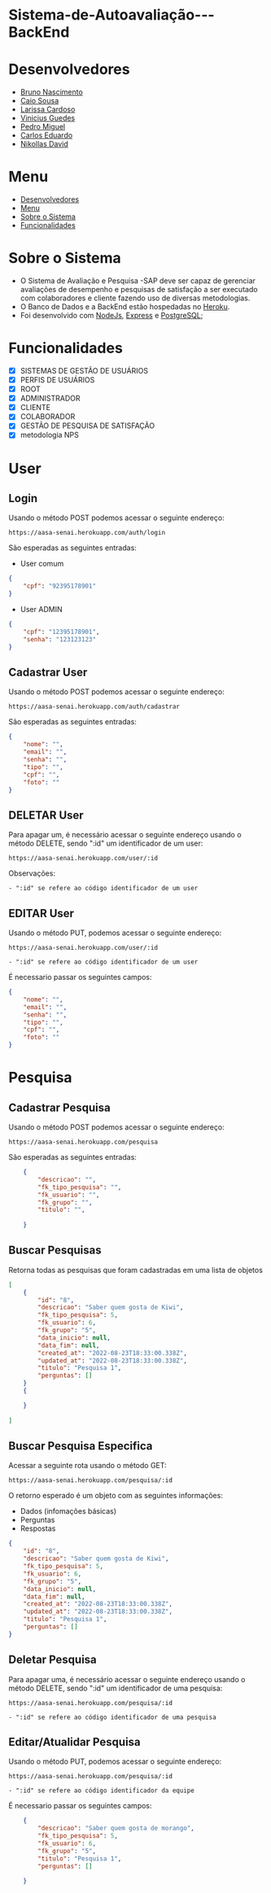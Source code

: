 # Sistema-de-Autoavaliação---BackEnd


# Desenvolvedores
<ul>
  <li><a href="https://github.com/Brun0Nasc">Bruno Nascimento</a></li>
  <li><a href="https://github.com/caiosousaf">Caio Sousa</a></li>
  <li><a href="https://github.com/larissacard">Larissa Cardoso</a></li>
  <li><a href="https://github.com/VinicciusSantos">Vinicius Guedes</a></li>
  <li><a href="https://github.com/PedroMiguel7">Pedro Miguel</a></li>
  <li><a href="https://github.com/cadumeneses">Carlos Eduardo</a></li>
  <li><a href="https://github.com/Ndav07">Nikollas David</a></li>
</ul>

# Menu
- [Desenvolvedores](#desenvolvedores)
- [Menu](#menu)
- [Sobre o Sistema](#sobre-o-sistema)
- [Funcionalidades](#funcionalidades)

# Sobre o Sistema
- O Sistema de Avaliação e Pesquisa -SAP deve ser capaz de gerenciar avaliações de desempenho  e pesquisas de satisfação a ser executado com colaboradores e cliente fazendo uso de diversas metodologias.
-  O Banco de Dados e a BackEnd estão hospedadas no [Heroku](https://www.heroku.com).
- Foi desenvolvido com [NodeJs](https://nodejs.org/en/), [Express](https://expressjs.com/pt-br/) e [PostgreSQL](https://www.postgresql.org);

# Funcionalidades
- [x] SISTEMAS DE GESTÃO DE USUÁRIOS 
- [x] PERFIS DE USUÁRIOS
- [x] ROOT
- [x] ADMINISTRADOR 
- [x] CLIENTE
- [x] COLABORADOR
- [x] GESTÃO DE PESQUISA DE SATISFAÇÃO 
- [x] metodologia NPS

# User

## Login
Usando o método POST podemos acessar o seguinte endereço:
```
https://aasa-senai.herokuapp.com/auth/login
``` 

São esperadas as seguintes entradas:

- User comum
```json
{
	"cpf": "92395178901"
}
```

-  User ADMIN
```json
{
	"cpf": "12395178901",
	"senha": "123123123"
}
```

## Cadastrar User
Usando o método POST podemos acessar o seguinte endereço:
```
https://aasa-senai.herokuapp.com/auth/cadastrar
``` 

São esperadas as seguintes entradas:

```json
{
	"nome": "",
	"email": "",
	"senha": "",
	"tipo": "",
	"cpf": "",
	"foto": ""
}
```

## DELETAR User
Para apagar um, é necessário acessar o seguinte endereço usando o método DELETE, sendo ":id" um identificador de um user:
```
https://aasa-senai.herokuapp.com/user/:id
```
Observações:

	- ":id" se refere ao código identificador de um user

## EDITAR User
Usando o método PUT, podemos acessar o seguinte endereço:
```
https://aasa-senai.herokuapp.com/user/:id
```

	- ":id" se refere ao código identificador de um user

É necessario passar os seguintes campos:

```json
{
	"nome": "",
	"email": "",
	"senha": "",
	"tipo": "",
	"cpf": "",
	"foto": ""
}
```

# Pesquisa

## Cadastrar Pesquisa
Usando o método POST podemos acessar o seguinte endereço:

```
https://aasa-senai.herokuapp.com/pesquisa
```

São esperadas as seguintes entradas:

```json
	{
		"descricao": "",
		"fk_tipo_pesquisa": "",
		"fk_usuario": "",
		"fk_grupo": "",
		"titulo": "",
		
	}
```


## Buscar Pesquisas
Retorna todas as pesquisas que foram cadastradas em uma lista de objetos

```json
[
	{
		"id": "8",
		"descricao": "Saber quem gosta de Kiwi",
		"fk_tipo_pesquisa": 5,
		"fk_usuario": 6,
		"fk_grupo": "5",
		"data_inicio": null,
		"data_fim": null,
		"created_at": "2022-08-23T18:33:00.338Z",
		"updated_at": "2022-08-23T18:33:00.338Z",
		"titulo": "Pesquisa 1",
		"perguntas": []
	}
	{

	}
	
]
```

## Buscar Pesquisa Especifica
Acessar a seguinte rota usando o método GET:
```
https://aasa-senai.herokuapp.com/pesquisa/:id
```

O retorno esperado é um objeto com as seguintes informações:
- Dados (infomações básicas)
- Perguntas
- Respostas

```json
{
	"id": "8",
	"descricao": "Saber quem gosta de Kiwi",
	"fk_tipo_pesquisa": 5,
	"fk_usuario": 6,
	"fk_grupo": "5",
	"data_inicio": null,
	"data_fim": null,
	"created_at": "2022-08-23T18:33:00.338Z",
	"updated_at": "2022-08-23T18:33:00.338Z",
	"titulo": "Pesquisa 1",
	"perguntas": []
}
```

## Deletar Pesquisa
Para apagar uma, é necessário acessar o  seguinte endereço usando o método DELETE, sendo ":id" um identificador de uma pesquisa:

```
https://aasa-senai.herokuapp.com/pesquisa/:id
```

	- ":id" se refere ao código identificador de uma pesquisa

## Editar/Atualidar Pesquisa
Usando o método PUT, podemos acessar o seguinte endereço:

```
https://aasa-senai.herokuapp.com/pesquisa/:id
```

	- ":id" se refere ao código identificador da equipe

É necessario passar os seguintes campos: 

```json
	{	
		"descricao": "Saber quem gosta de morango",
		"fk_tipo_pesquisa": 5,
		"fk_usuario": 6,
		"fk_grupo": "5",
		"titulo": "Pesquisa 1",
		"perguntas": []

	}
```




